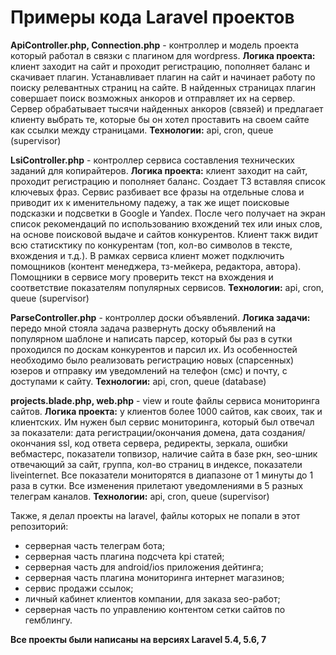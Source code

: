 # Примеры кода Laravel проектов #

**ApiController.php, Connection.php** - контроллер и модель проекта который работал в связки с плагином для wordpress. 
**Логика проекта:** клиент заходит на сайт и проходит регистрацию, пополняет баланс и скачивает плагин. Устанавливает плагин на сайт и начинает работу по поиску релевантных страниц на сайте. В найденных страницах плагин совершает поиск возможных анкоров и отправляет их на сервер. Сервер обрабатывает тысячи найденных анкоров (связей) и предлагает клиенту выбрать те, которые бы он хотел проставить на своем сайте как ссылки между страницами.
**Технологии:** api, cron, queue (supervisor)

**LsiController.php** - контроллер сервиса составления технических заданий для копирайтеров.
**Логика проекта:** клиент заходит на сайт, проходит регистрацию и пополняет баланс. Создает ТЗ вставляя список ключевых фраз. Сервис разбивает все фразы на отдельные слова и приводит их к именительному падежу, а так же ищет поисковые подсказки и подсветки в Google и Yandex. После чего получает на экран список рекомендаций по использованию вхождений тех или иных слов, на основе поисковой выдаче и сайтов конкурентов. Клиент такж видит всю статисктику по конкурентам (топ, кол-во символов в тексте, вхождения и т.д.). В рамках сервиса клиент может подключить помощников (контент менеджера, тз-мейкера, редактора, автора). Помощники в сервисе могу проверить текст на вхождения и соответствие показателям популярных сервисов.
**Технологии:** api, cron, queue (supervisor)

**ParseController.php** - контроллер доски объявлений.
**Логика задачи:** передо мной стояла задача развернуть доску объявлений на популярном шаблоне и написать парсер, который бы раз в сутки проходился по доскам конкурентов и парсил их. Из особенностей необходимо было реализовать регистрацию новых (спарсенных) юзеров и отправку им уведомлений на телефон (смс) и почту, с доступами к сайту. 
**Технологии:** api, cron, queue (database)

**projects.blade.php, web.php** - view и route файлы сервиса мониторинга сайтов.
**Логика проекта:** у клиентов более 1000 сайтов, как своих, так и клиентских. Им нужен был сервис мониторинга, который был отвечал за показатели: дата регистрации/окончания домена, дата создания/окончания ssl, код ответа сервера, редиректы, зеркала, ошибки вебмастерс, показатели топвизор, наличие сайта в базе ркн, seo-шник отвечающий за сайт, группа, кол-во страниц в индексе, показатели liveinternet. Все показатели мониторятся в диапазоне от 1 минуты до 1 раза в сутки. Все изменения прилетают уведомлениями в 5 разных телеграм каналов. 
**Технологии:** api, cron, queue (supervisor)

Также, я делал проекты на laravel, файлы которых не попали в этот репозиторий:
- серверная часть телеграм бота;
- серверная часть плагина подсчета kpi статей;
- серверная часть для android/ios приложения дейтинга;
- серверная часть плагина мониторинга интернет магазинов;
- сервис продажи ссылок;
- личный кабинет клиентов компании, для заказа seo-работ;
- серверная часть по управлению контентом сетки сайтов по гемблингу.

**Все проекты были написаны на версиях Laravel 5.4, 5.6, 7**

